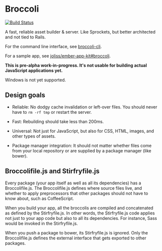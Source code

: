 # Broccoli

[![Build Status](https://travis-ci.org/joliss/broccoli.png?branch=master)](https://travis-ci.org/joliss/broccoli)

A fast, reliable asset builder & server. Like Sprockets, but better
architected and not tied to Rails.

For the command line interface, see [broccoli-cli](https://github.com/joliss/broccoli-cli).

For a sample app, see [joliss/ember-app-kit#broccoli](https://github.com/joliss/ember-app-kit/tree/broccoli).

**This is pre-alpha work-in-progress. It's not usable for building actual JavaScript applications yet.**

Windows is not yet supported.

## Design goals

* Reliable: No dodgy cache invalidation or left-over files. You should never
  have to `rm -rf tmp` or restart the server.

* Fast: Rebuilding should take less than 200ms.

* Universal: Not just for JavaScript, but also for CSS, HTML, images, and
  other types of assets.

* Package manager integration: It should not matter whether files come from
  your local repository or are supplied by a package manager (like bower).

## Broccolifile.js and Stirfryfile.js

Every package (your app itself as well as all its dependencies) has a
Broccolifile.js. The Broccolifile.js defines where source files live, and
whether to apply preprocessors that other packages should not have to know
about, such as CoffeeScript.

When you build your app, all the broccolis are compiled and concatenated as
defined by the Stirfryfile.js. In other words, the Stirfryfile.js code applies
not just to your app code but also to all its dependencies. For instance, Sass
would be invoked in the Stirfryfile.js.

When you push a package to bower, its Stirfryfile.js is ignored. Only the
Broccolifile.js defines the external interface that gets exported to other
packages.
